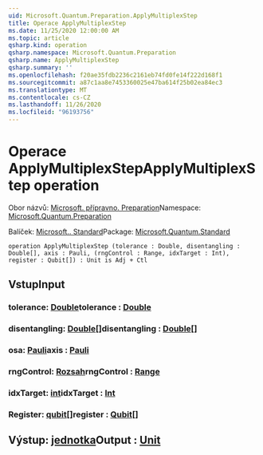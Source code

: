 ```yaml
---
uid: Microsoft.Quantum.Preparation.ApplyMultiplexStep
title: Operace ApplyMultiplexStep
ms.date: 11/25/2020 12:00:00 AM
ms.topic: article
qsharp.kind: operation
qsharp.namespace: Microsoft.Quantum.Preparation
qsharp.name: ApplyMultiplexStep
qsharp.summary: ''
ms.openlocfilehash: f20ae35fdb2236c2161eb74fd0fe14f222d168f1
ms.sourcegitcommit: a87c1aa8e7453360025e47ba614f25b02ea84ec3
ms.translationtype: MT
ms.contentlocale: cs-CZ
ms.lasthandoff: 11/26/2020
ms.locfileid: "96193756"
---
```

# <a name="applymultiplexstep-operation"></a><span data-ttu-id="f9432-102">Operace ApplyMultiplexStep</span><span class="sxs-lookup"><span data-stu-id="f9432-102">ApplyMultiplexStep operation</span></span>

<span data-ttu-id="f9432-103">Obor názvů: [Microsoft. přípravno. Preparation](xref:Microsoft.Quantum.Preparation)</span><span class="sxs-lookup"><span data-stu-id="f9432-103">Namespace: [Microsoft.Quantum.Preparation](xref:Microsoft.Quantum.Preparation)</span></span>

<span data-ttu-id="f9432-104">Balíček: [Microsoft.. Standard](https://nuget.org/packages/Microsoft.Quantum.Standard)</span><span class="sxs-lookup"><span data-stu-id="f9432-104">Package: [Microsoft.Quantum.Standard](https://nuget.org/packages/Microsoft.Quantum.Standard)</span></span>




```qsharp
operation ApplyMultiplexStep (tolerance : Double, disentangling : Double[], axis : Pauli, (rngControl : Range, idxTarget : Int), register : Qubit[]) : Unit is Adj + Ctl
```


## <a name="input"></a><span data-ttu-id="f9432-105">Vstup</span><span class="sxs-lookup"><span data-stu-id="f9432-105">Input</span></span>

### <a name="tolerance--double"></a><span data-ttu-id="f9432-106">tolerance: [Double](xref:microsoft.quantum.lang-ref.double)</span><span class="sxs-lookup"><span data-stu-id="f9432-106">tolerance : [Double](xref:microsoft.quantum.lang-ref.double)</span></span>




### <a name="disentangling--double"></a><span data-ttu-id="f9432-107">disentangling: [Double](xref:microsoft.quantum.lang-ref.double)[]</span><span class="sxs-lookup"><span data-stu-id="f9432-107">disentangling : [Double](xref:microsoft.quantum.lang-ref.double)[]</span></span>




### <a name="axis--pauli"></a><span data-ttu-id="f9432-108">osa: [Pauli](xref:microsoft.quantum.lang-ref.pauli)</span><span class="sxs-lookup"><span data-stu-id="f9432-108">axis : [Pauli](xref:microsoft.quantum.lang-ref.pauli)</span></span>




### <a name="rngcontrol--range"></a><span data-ttu-id="f9432-109">rngControl: [Rozsah](xref:microsoft.quantum.lang-ref.range)</span><span class="sxs-lookup"><span data-stu-id="f9432-109">rngControl : [Range](xref:microsoft.quantum.lang-ref.range)</span></span>




### <a name="idxtarget--int"></a><span data-ttu-id="f9432-110">idxTarget: [int](xref:microsoft.quantum.lang-ref.int)</span><span class="sxs-lookup"><span data-stu-id="f9432-110">idxTarget : [Int](xref:microsoft.quantum.lang-ref.int)</span></span>




### <a name="register--qubit"></a><span data-ttu-id="f9432-111">Register: [qubit](xref:microsoft.quantum.lang-ref.qubit)[]</span><span class="sxs-lookup"><span data-stu-id="f9432-111">register : [Qubit](xref:microsoft.quantum.lang-ref.qubit)[]</span></span>





## <a name="output--unit"></a><span data-ttu-id="f9432-112">Výstup: [jednotka](xref:microsoft.quantum.lang-ref.unit)</span><span class="sxs-lookup"><span data-stu-id="f9432-112">Output : [Unit](xref:microsoft.quantum.lang-ref.unit)</span></span>

